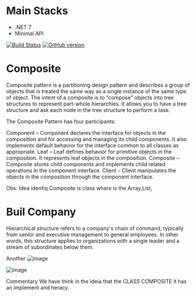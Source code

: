 

# Main Stacks
* .NET 7 
* Minimal API

[![Build Status](https://travis-ci.org/joemccann/dillinger.svg?branch=master)](https://travis-ci.org/joemccann/dillinger)
[![GitHub version](https://badge.fury.io/gh/Naereen%2FStrapDown.js.svg)](https://github.com/Naereen/StrapDown.js)
# Composite

Composite pattern is a partitioning design pattern and describes a group of objects that is treated the same way as a single instance of the same type of object. The intent of a composite is to “compose” objects into tree structures to represent part-whole hierarchies. It allows you to have a tree structure and ask each node in the tree structure to perform a task.

The Composite Pattern has four participants:

Component – Component declares the interface for objects in the composition and for accessing and managing its child components. It also implements default behavior for the interface common to all classes as appropriate.
Leaf – Leaf defines behavior for primitive objects in the composition. It represents leaf objects in the composition.
Composite – Composite stores child components and implements child related operations in the component interface.
Client – Client manipulates the objects in the composition through the component interface.

Obs:
Idea idenfiq Composite is class where is the Array,List,

# Buil Company
Hierarchical structure refers to a company's chain of command, typically from senior and executive management to general employees. In other words, this structure applies to organizations with a single leader and a stream of subordinates below them.



Another
![image](https://user-images.githubusercontent.com/5272594/226099855-e0d89edb-c5fc-409f-bb9c-81f4cbad7b0b.png)




![image](https://user-images.githubusercontent.com/5272594/226099662-3db25a3c-762c-4ebf-860f-83709c372099.png)


Commentary
We have think in the ideia that the CLASS COMPOSITE it has an implement and heracy.






